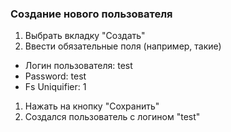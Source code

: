 ### Создание нового пользователя
1. Выбрать вкладку "Создать"
1. Ввести обязательные поля (например, такие)
- Логин пользователя: test
- Password: test
- Fs Uniquifier: 1
1. Нажать на кнопку "Сохранить"
1. Создался пользователь с логином "test"

